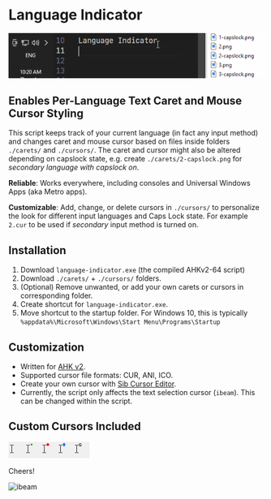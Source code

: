 # Language Indicator

<img src="img/how-it-work.gif" width="608" />

## Enables Per-Language Text Caret and Mouse Cursor Styling

This script keeps track of your current language (in fact any input method) and changes caret and mouse cursor based on files inside folders `./carets/` and `./cursors/`.
The caret and cursor might also be altered depending on capslock state, e.g. create `./carets/2-capslock.png` for _secondary language with capslock on_.

**Reliable**: Works everywhere, including consoles and Universal Windows Apps (aka Metro apps).

**Customizable**: Add, change, or delete cursors in `./cursors/` to personalize the look for different input languages and Caps Lock state. For example `2.cur` to be used if _secondary_ input method is turned on.

## Installation

1. Download `language-indicator.exe` (the compiled AHKv2-64 script)
2. Download `./carets/` + `./cursors/` folders.
3. (Optional) Remove unwanted, or add your own carets or cursors in corresponding folder.
4. Create shortcut for `language-indicator.exe`.
5. Move shortcut to the startup folder. For Windows 10, this is typically `%appdata%\Microsoft\Windows\Start Menu\Programs\Startup`

## Customization

-   Written for [AHK v2](https://www.autohotkey.com/docs/v2/).
-   Supported cursor file formats: CUR, ANI, ICO.
-   Create your own cursor with [Sib Cursor Editor](http://www.sibcode.com/cursor-editor/).
-   Currently, the script only affects the text selection cursor (`ibeam`). This can be changed within the script.

## Custom Cursors Included

<img align="left" src="img/ibeam-default.jpg" alt="default i-beam cursor" />
<img align="left" src="img/ibeam-dot-green.jpg" alt="i-beam cursor with dot" />
<img align="left" src="img/ibeam-circle-red.jpg" alt="i-beam cursor with circle" />
<img align="left" src="img/ibeam-arrow-up-blue.jpg" alt="i-beam cursor with arrow up" />
<img src="img/ibeam-g.jpg" alt="i-beam cursor with letter g" />

Cheers!

<img src="https://upload.wikimedia.org/wikipedia/commons/thumb/0/09/I-BeamCrossSection.svg/220px-I-BeamCrossSection.svg.png" alt="ibeam" />
